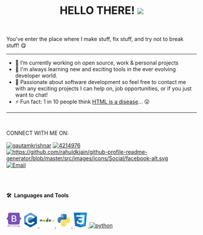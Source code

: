 <h1 align="center">HELLO THERE!  <img src="https://media.giphy.com/media/hvRJCLFzcasrR4ia7z/giphy.gif" width="55px"></h1>
<br/>

You've enter the place where I make stuff, fix stuff, and try not to break stuff!  &#128523;
<hr/>

<!--
**Michael-Futral/Michael-Futral** is a ✨ _special_ ✨ repository because its `README.md` (this file) appears on your GitHub profile.

Here are some ideas to get you started:-->

- 🔭 I’m currently working on open source, work & personal projects
- 🌱 I'm always learning new and exciting tools in the ever evolving developer world.
- 💬 Passionate about software development so feel free to contact me with any exciting projects I can help on, job opportunities, or if you just want to chat!
- ⚡ Fun fact: 1 in 10 people think <a href="https://www.latimes.com/business/technology/la-fi-tn-1-10-americans-html-std-study-finds-20140304-story.html#axzz2v1X0Ct00">HTML is a disease</a>... &#128562;

<hr/>
<br/>

CONNECT WITH ME ON:
<p align="left">
<a href="https://www.linkedin.com/in/michael-futral" target="blank"><img align="center" src="https://raw.githubusercontent.com/rahuldkjain/github-profile-readme-generator/master/src/images/icons/Social/linked-in-alt.svg" alt="gautamkrishnar" height="30" width="40" /></a>
<a href="https://meta.stackoverflow.com/users/15780137/futralmc" target="blank"><img align="center" src="https://raw.githubusercontent.com/rahuldkjain/github-profile-readme-generator/master/src/images/icons/Social/stack-overflow.svg" alt="4214976" height="30" width="40" /></a>
<a href="https://www.facebook.com/michael.futral/" target="blank"><img align="center" src="https://github.com/rahuldkjain/github-profile-readme-generator/blob/master/src/images/icons/Social/facebook.svg" alt="https://github.com/rahuldkjain/github-profile-readme-generator/blob/master/src/images/icons/Social/facebook-alt.svg" height="30" width="40" /></a>
<a href='mailto:MicahelFutral01@gmail.com' target="blank"><img align="center" src="https://upload.wikimedia.org/wikipedia/commons/8/8c/Gmail_Icon_%282013-2020%29.svg" alt="Email" height="30" width="40" /></a>


 <br/><br/>
<!--   <details> -->
  <summary><b>🛠️&nbsp;&nbsp;Languages&nbsp;and&nbsp;Tools</b></summary>
  <br/>
  <p align="left"> <img src="https://raw.githubusercontent.com/devicons/devicon/master/icons/bootstrap/bootstrap-plain-wordmark.svg" alt="bootstrap" width="40" height="40"/> </a> <a href="https://www.cprogramming.com/" target="_blank"> <img src="https://raw.githubusercontent.com/devicons/devicon/master/icons/c/c-original.svg" alt="c" width="40" height="40"/> <a href="https://git-scm.com/" target="_blank"> <img src="https://raw.githubusercontent.com/devicons/devicon/master/icons/nodejs/nodejs-original-wordmark.svg" alt="nodejs" width="40" height="40"/><a href="https://www.python.org" target="_blank"> <img src="https://raw.githubusercontent.com/devicons/devicon/master/icons/python/python-original.svg" alt="python" width="40" height="40"/> </a> <a href="https://reactjs.org/" target="_blank">

  <img src="https://raw.githubusercontent.com/devicons/devicon/master/icons/css3/css3-original.svg" alt="python" width="40" height="40"/>
  <img src="https://raw.githubusercontent.com/devicons/devicon/master/icons/VB/VB-original.svg" alt="python" width="40" height="40"/>


  </p>

<!-- </details> -->